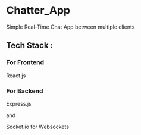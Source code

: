 # Chatter_App
Simple Real-Time Chat App between multiple clients
## Tech Stack :
### For Frontend
 React.js  
### For Backend
Express.js 

and

Socket.io for Websockets 

